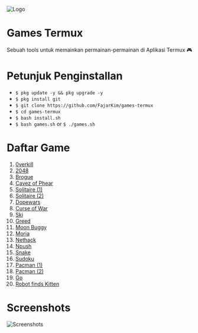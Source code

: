 ![Logo](https://raw.githubusercontent.com/FajarKim/games-termux/master/pictures/logo.jpg)
# Games Termux
Sebuah tools untuk memainkan permainan-permainan di Aplikasi Termux 🎮

# Petunjuk Penginstallan
* `$ pkg update -y && pkg upgrade -y`
* `$ pkg install git`
* `$ git clone https://github.com/FajarKim/games-termux`
* `$ cd games-termux`
* `$ bash install.sh`
* `$ bash games.sh` or `$ ./games.sh`

# Daftar Game
1. [0verkill](https://github.com/hackndev/0verkill)
2. [2048](https://github.com/mevdschee/2048.c)
3. [Brogue](https://sites.google.com/site/broguegame/)
4. [Cavez of Phear](https://github.com/AMDmi3/cavezofphear)
5. [Solitaire (1)](https://github.com/nielssp/csol)
6. [Solitaire (2)](https://github.com/mpereira/tty-solitaire)
7. [Dopewars](https://dopewars.sourceforge.io)
8. [Curse of War](http://a-nikolaev.github.io/curseofwar/)
9. [Ski](https://sourceforge.net/projects/gnuski)
10. [Greed](http://www.catb.org/~esr/greed/)
11. [Moon Buggy](https://github.com/seehuhn/moon-buggy)
12. [Moria](https://umoria.org)
13. [Nethack](http://www.nethack.org/)
14. [Npush](http://npush.sourceforge.net/)
15. [Snake](https://github.com/alexdantas/nSnake)
16. [Sudoku](http://jubalh.github.io/nudoku/)
17. [Pacman (1)](https://sites.google.com/site/doctormike/pacman.html)
18. [Pacman (2)](https://sourceforge.net/projects/myman/)
19. [Go](https://www.gnu.org/software/gnugo/)
20. [Robot finds Kitten](https://github.com/noncombatant/robotfindskitten)

# Screenshots
![Screenshots](https://raw.githubusercontent.com/FajarKim/games-termux/master/pictures/screenshot.png)

